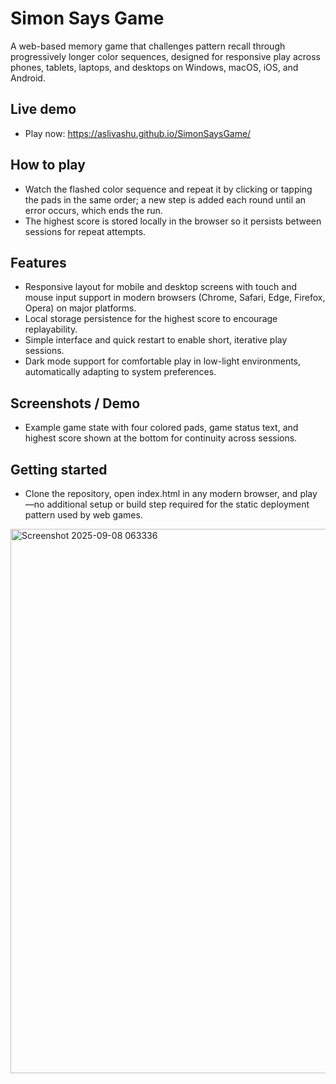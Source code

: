 
# Simon Says Game

A web-based memory game that challenges pattern recall through progressively longer color sequences, designed for responsive play across phones, tablets, laptops, and desktops on Windows, macOS, iOS, and Android.

## Live demo
- Play now: https://aslivashu.github.io/SimonSaysGame/

## How to play
- Watch the flashed color sequence and repeat it by clicking or tapping the pads in the same order; a new step is added each round until an error occurs, which ends the run.
- The highest score is stored locally in the browser so it persists between sessions for repeat attempts.

## Features
- Responsive layout for mobile and desktop screens with touch and mouse input support in modern browsers (Chrome, Safari, Edge, Firefox, Opera) on major platforms.
- Local storage persistence for the highest score to encourage replayability.
- Simple interface and quick restart to enable short, iterative play sessions.
- Dark mode support for comfortable play in low-light environments, automatically adapting to system preferences.

## Screenshots / Demo
- Example game state with four colored pads, game status text, and highest score shown at the bottom for continuity across sessions.

## Getting started
- Clone the repository, open index.html in any modern browser, and play—no additional setup or build step required for the static deployment pattern used by web games.

<img width="892" height="871" alt="Screenshot 2025-09-08 063336" src="https://github.com/user-attachments/assets/7d442c25-6cab-4a1e-840f-7981caeff134" />

